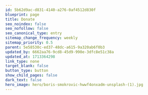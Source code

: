```yaml
---
id: 5b62d9ac-d831-4140-a276-0af4512d830f
blueprint: page
title: Donate
seo_noindex: false
seo_nofollow: false
seo_canonical_type: entry
sitemap_change_frequency: weekly
sitemap_priority: 0.5
parent: 5e58530c-ed37-48dc-a615-9a320ab6f0b3
updated_by: 6662aa76-9cd8-45d9-990e-3dfc8e51c38a
updated_at: 1713364298
link_type: none
target_blank: false
button_type: button
show_child_pages: false
dark_text: false
hero_image: hero/boris-smokrovic-hwwf4onxadm-unsplash-(1).jpg
---
```

